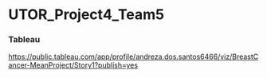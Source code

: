 # UTOR_Project4_Team5

### Tableau

https://public.tableau.com/app/profile/andreza.dos.santos6466/viz/BreastCancer-MeanProject/Story1?publish=yes
